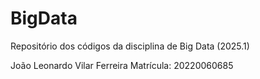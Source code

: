 # BigData
Repositório dos códigos da disciplina de Big Data (2025.1)

João Leonardo Vilar Ferreira
Matrícula: 20220060685
